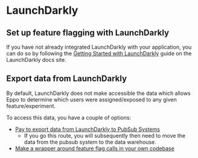 # LaunchDarkly

## Set up feature flagging with LaunchDarkly

If you have not already integrated LaunchDarkly with your application, you can do so by following the [Getting Started with LaunchDarkly](https://docs.launchdarkly.com/home/getting-started) guide on the LaunchDarkly docs site.

## Export data from LaunchDarkly

By default, LaunchDarkly does not make accessible the data which allows Eppo to determine which users were assigned/exposed to any given feature/experiment.

To access this data, you have a couple of options:

- [Pay to export data from LaunchDarkly to PubSub Systems](https://docs.launchdarkly.com/home/getting-started)
  - If you go this route, you will subsequently then need to move the data from the pubsub system to the data warehouse.
- [Make a wrapper around feature flag calls in your own codebase](./wrap-feature-flag.md)
